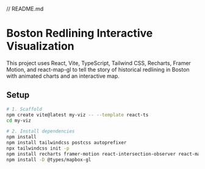 // README.md
# Boston Redlining Interactive Visualization

This project uses React, Vite, TypeScript, Tailwind CSS, Recharts, Framer Motion, and react-map-gl to tell the story of historical redlining in Boston with animated charts and an interactive map.

## Setup
```bash
# 1. Scaffold
npm create vite@latest my-viz -- --template react-ts
cd my-viz

# 2. Install dependencies
npm install
npm install tailwindcss postcss autoprefixer
npx tailwindcss init -p
npm install recharts framer-motion react-intersection-observer react-map-gl mapbox-gl
npm install -D @types/mapbox-gl
```
